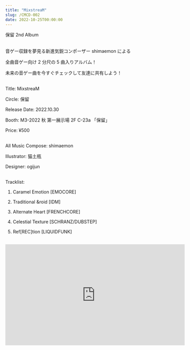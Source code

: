 ```yaml
---
title: "MixstreaM"
slug: /CMCD-002
date: 2022-10-25T00:00:00
---
```


保留 2nd Album

<br>
音ゲー収録を夢見る新進気鋭コンポーザー shimaemon による

全曲音ゲー向け 2 分尺の 5 曲入りアルバム！

未来の音ゲー曲を今すぐチェックして友達に共有しよう！

<br>
Title: MixstreaM

Circle: 保留

Release Date: 2022.10.30

Booth: M3-2022 秋 第一展示場 2F C-23a 「保留」

Price: ¥500

<br>
All Music Compose: shimaemon

Illustrator: 猫土瓶

Designer: ogijun

<br>
Tracklist:

1.  Caramel Emotion [EMOCORE]

2.  Traditional &roid [IDM]

3.  Alternate Heart [FRENCHCORE]

4.  Celestial Texture [SCHRANZ/DUBSTEP]

5.  Ref[REC]tion [LIQUIDFUNK]

<br>

<iframe width="560" height="315" src="https://www.youtube.com/embed/qJUVPbXpGYw" title="YouTube video player" frameborder="0" allow="accelerometer; autoplay; clipboard-write; encrypted-media; gyroscope; picture-in-picture" allowfullscreen></iframe>
